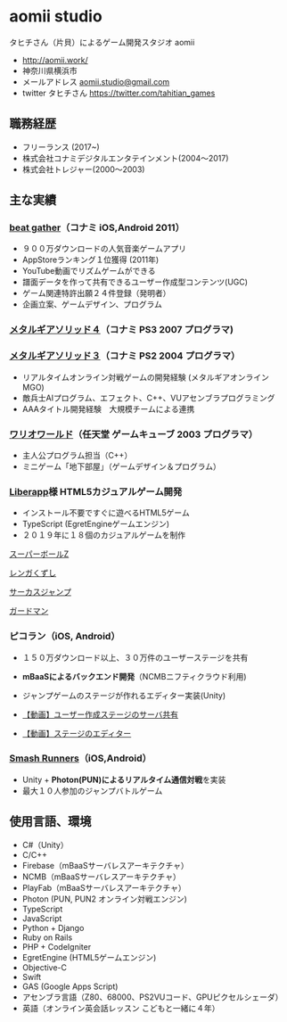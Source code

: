 
<!--
# タヒチさんゲーム
タヒチさんによるゲーム開発スタジオ
* 神奈川県横浜市
* メールアドレス　blue.ocean.et@gmail.com
* twitter https://twitter.com/tahitian_games
-->
# aomii studio
タヒチさん（片貝）によるゲーム開発スタジオ aomii
* http://aomii.work/
* 神奈川県横浜市
* メールアドレス aomii.studio@gmail.com
* twitter タヒチさん https://twitter.com/tahitian_games


## 職務経歴

* フリーランス (2017~)
* 株式会社コナミデジタルエンタテインメント(2004〜2017)
* 株式会社トレジャー(2000〜2003)

## 主な実績

### [beat gather]（コナミ iOS,Android 2011）
[beat gather]: https://www.youtube.com/watch?v=Rp8JgVIQzIM

* ９００万ダウンロードの人気音楽ゲームアプリ
* AppStoreランキング１位獲得 (2011年)
* YouTube動画でリズムゲームができる
* 譜面データを作って共有できるユーザー作成型コンテンツ(UGC)
* ゲーム関連特許出願２４件登録（発明者）
* 企画立案、ゲームデザイン、プログラム

### [メタルギアソリッド４]（コナミ PS3 2007 プログラマ)
[メタルギアソリッド４]: https://www.konami.com/mg/archive/mgs4/jp/

### [メタルギアソリッド３]（コナミ PS2 2004 プログラマ）
[メタルギアソリッド３]: https://www.konami.com/mg/archive/hd/mgs/

* リアルタイムオンライン対戦ゲームの開発経験 (メタルギアオンラインMGO)
* 敵兵士AIプログラム、エフェクト、C++、VUアセンブラプログラミング
* AAAタイトル開発経験　大規模チームによる連携

### [ワリオワールド]（任天堂 ゲームキューブ 2003 プログラマ）
[ワリオワールド]: https://www.nintendo.co.jp/ngc/gwwj/index.html

* 主人公プログラム担当（C++）
* ミニゲーム「地下部屋」（ゲームデザイン＆プログラム）

### [Liberapp]様 HTML5カジュアルゲーム開発
[Liberapp]: https://liberapp.net/

* インストール不要ですぐに遊べるHTML5ゲーム
* TypeScript (EgretEngineゲームエンジン)
* ２０１９年に１８個のカジュアルゲームを制作

[スーパーボールZ](https://liberapp.net/applications/ea9a4e10-3c1d-11e9-85f7-5f2203be7b3a)

[レンガくずし](https://liberapp.net/applications/f6d93180-09d3-11ea-801b-ab3e4d626624/)

[サーカスジャンプ](https://liberapp.net/applications/c8f40e00-6264-11e9-b9c7-bb4cf56279c8)

[ガードマン](https://liberapp.net/applications/b4d994f0-6ccb-11e9-bb1d-73ec3f2f63d9)


### ピコラン（iOS, Android）
[ピコラン]: https://www.youtube.com/watch?v=uW7o02sysB4
* １５０万ダウンロード以上、３０万件のユーザーステージを共有
* **mBaaSによるバックエンド開発**（NCMBニフティクラウド利用) 
* ジャンプゲームのステージが作れるエディター実装(Unity)

* [【動画】ユーザー作成ステージのサーバ共有](https://youtu.be/p_tYWCg1OZM)
* [【動画】ステージのエディター](https://www.youtube.com/watch?v=i24cz-YEUDk)

### [Smash Runners]（iOS,Android）
[Smash Runners]: https://youtu.be/Fruh1GVfP-A
* Unity + **Photon(PUN)によるリアルタイム通信対戦**を実装
* 最大１０人参加のジャンプバトルゲーム


## 使用言語、環境

* C#（Unity）
* C/C++
* Firebase（mBaaSサーバレスアーキテクチャ）
* NCMB（mBaaSサーバレスアーキテクチャ）
* PlayFab（mBaaSサーバレスアーキテクチャ）
* Photon (PUN, PUN2 オンライン対戦エンジン)
* TypeScript
* JavaScript
* Python + Django
* Ruby on Rails
* PHP + CodeIgniter
* EgretEngine (HTML5ゲームエンジン)
* Objective-C
* Swift
* GAS (Google Apps Script)
* アセンブラ言語（Z80、68000、PS2VUコード、GPUピクセルシェーダ）
* 英語（オンライン英会話レッスン こどもと一緒に４年）
